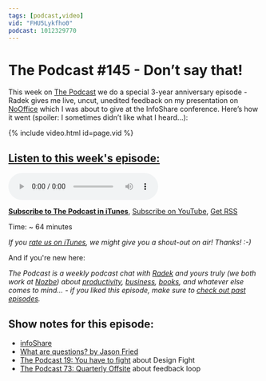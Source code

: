 ```yaml
---
tags: [podcast,video]
vid: "FHU5Lykfho0"
podcast: 1012329770
---
```


# The Podcast #145 - Don’t say that!

This week on [The Podcast][p] we do a special 3-year anniversary episode - Radek gives me live, uncut, unedited feedback on my presentation on [NoOffice](https://nooffice.org) which I was about to give at the InfoShare conference. Here’s how it went (spoiler: I sometimes didn’t like what I heard...):

{% include video.html id=page.vid %}

<!--More-->

## [Listen to this week's episode:][e]

<audio controls>
<source src="https://files.nozbe.com/podcast/145.mp3" type="audio/mpeg">
</audio>

**[Subscribe to The Podcast in iTunes][i]**, [Subscribe on YouTube][y], [Get RSS][rss]

Time: ~ 64 minutes

*If you [rate us on iTunes][i], we might give you a shout-out on air! Thanks! :-)*

And if you're new here:

*The Podcast is a weekly podcast chat with [Radek][r] and yours truly (we both work at [Nozbe][n]) about [productivity](/productivity), [business](/business), [books](/books), and whatever else comes to mind… - if you liked this episode, make sure to [check out past episodes](/podcast).*

## Show notes for this episode:

  * [infoShare](http://infoshare.pl/)
  * [What are questions? by Jason Fried](https://signalvnoise.com/posts/3225-what-are-questions)
  * [The Podcast 19: You have to fight](http://thepodcast.fm/episodes/19) about Design Fight
  * [The Podcast 73: Quarterly Offsite](http://thepodcast.fm/episodes/73) about feedback loop

[y]: https://michael.gratis/thepodcastyt
[rss]: http://thepodcast.fm/episodes?format=RSS
[e]: http://thepodcast.fm/episodes/145

[p]: https://michael.gratis/thepodcastfm
[n]: https://nozbe.com/?a=mike
[r]: https://michael.gratis/radex
[i]: https://michael.gratis/thepodcast
[o]: https://michael.gratis/ipadonly

